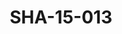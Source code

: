 ---
pid: SHA-15-013
title: SHA-15-013
language: ar
original_label: 
rights: شرحبيل احمد
location_of_original: شرحبيل احمد
photographer_or_studio: 
scanned_from: photograph 12.1 by 16.6
_date: '1962'
location: أثيوبيا، اديس ابابا
description: شرحبيل احمد وفرقته وموظفين من السفارة السوداني
additional_notes: 
permission_display: 'yes'
on_server: 'no'
on_website: 'no'
permalink: /photopages/ar/SHA-15-013
layout: photo-page
---